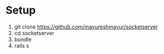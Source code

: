 # Setup

1. git clone https://github.com/mayureshmayur/socketserver
2. cd socketserver
3. bundle
4. rails s
